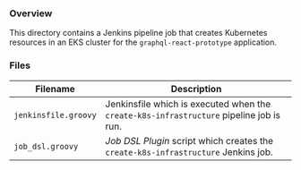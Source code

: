 ### Overview

This directory contains a Jenkins pipeline job that creates Kubernetes resources in an EKS cluster for the 
`graphql-react-prototype` application.

### Files

| Filename                  | Description                                                                                |
|---------------------------|--------------------------------------------------------------------------------------------|
| `jenkinsfile.groovy`      | Jenkinsfile which is executed when the `create-k8s-infrastructure` pipeline job is run.    |
| `job_dsl.groovy`          | *Job DSL Plugin* script which creates the `create-k8s-infrastructure` Jenkins job.         |